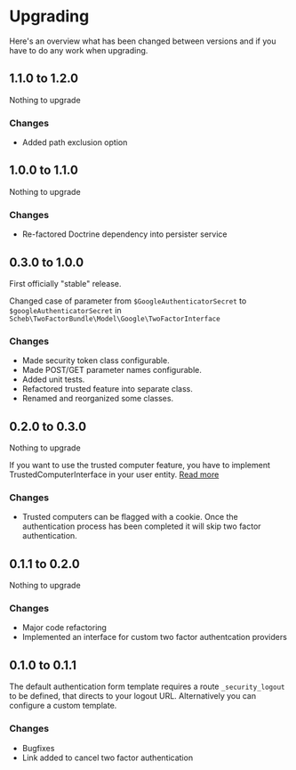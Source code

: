 Upgrading
=========

Here's an overview what has been changed between versions and if you have to do any work when upgrading. 


## 1.1.0 to 1.2.0

Nothing to upgrade

### Changes
 - Added path exclusion option

## 1.0.0 to 1.1.0

Nothing to upgrade

### Changes
 - Re-factored Doctrine dependency into persister service

## 0.3.0 to 1.0.0

First officially "stable" release.

Changed case of parameter from `$GoogleAuthenticatorSecret` to `$googleAuthenticatorSecret` in `Scheb\TwoFactorBundle\Model\Google\TwoFactorInterface`

### Changes
 - Made security token class configurable.
 - Made POST/GET parameter names configurable.
 - Added unit tests.
 - Refactored trusted feature into separate class.
 - Renamed and reorganized some classes.

## 0.2.0 to 0.3.0

Nothing to upgrade

If you want to use the trusted computer feature, you have to implement TrustedComputerInterface in your user entity. [Read more](Resources/doc/trusted_computer.md)

### Changes
 - Trusted computers can be flagged with a cookie. Once the authentication process has been completed it will skip two factor authentication.

## 0.1.1 to 0.2.0

Nothing to upgrade

### Changes
 - Major code refactoring
 - Implemented an interface for custom two factor authentcation providers

## 0.1.0 to 0.1.1

The default authentication form template requires a route `_security_logout` to be defined, that directs to your logout URL. Alternatively you can configure a custom template.

### Changes
 - Bugfixes
 - Link added to cancel two factor authentication
